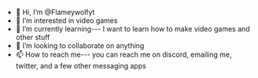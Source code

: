 - 👋 Hi, I’m @Flameywolfyt
- 👀 I’m interested in video games
- 🌱 I’m currently learning--- I want to learn how to make video games and other stuff
- 💞️ I’m looking to collaborate on anything
- 📫 How to reach me--- you can reach me on discord, emailing me, twitter, and a few other messaging apps

<!---
Flameywolfyt/Flameywolfyt is a ✨ special ✨ repository because its `README.md` (this file) appears on your GitHub profile.
You can click the Preview link to take a look at your changes.
--->
